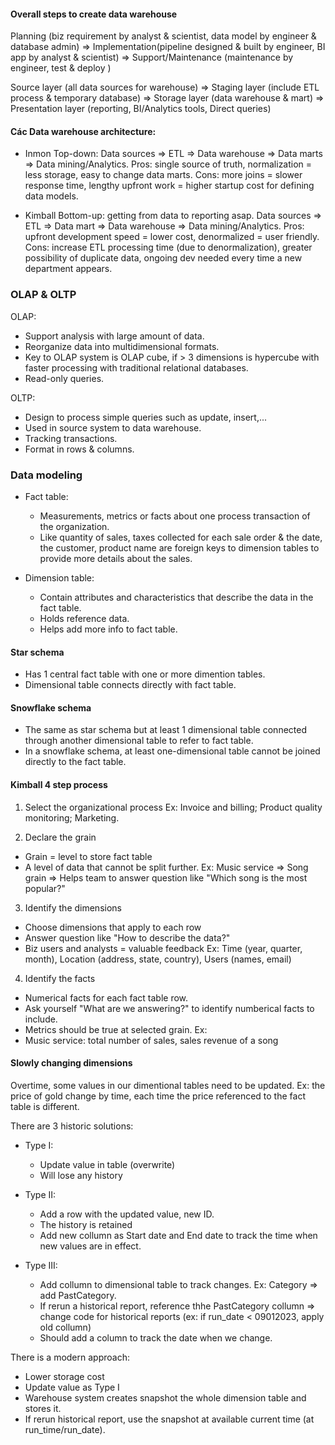 
#### Overall steps to create data warehouse 
Planning (biz requirement by analyst & scientist, data model by engineer & database admin) =>  Implementation(pipeline designed & built by engineer, BI app by analyst & scientist) => Support/Maintenance (maintenance by engineer, test & deploy )


Source layer (all data sources for warehouse) => Staging layer (include ETL process & temporary database) => Storage layer (data warehouse & mart) => Presentation layer (reporting, BI/Analytics tools, Direct queries)


#### Các Data warehouse architecture:
- Inmon Top-down:
Data sources => ETL => Data warehouse => Data marts => Data mining/Analytics.
Pros: single source of truth, normalization = less storage, easy to change data marts.
Cons: more joins = slower response time, lengthy upfront work = higher startup cost for defining data models.


- Kimball Bottom-up: getting from data to reporting asap.
Data sources => ETL => Data mart => Data warehouse => Data mining/Analytics.
Pros: upfront development speed = lower cost, denormalized = user friendly.
Cons: increase ETL processing time (due to denormalization), greater possibility of duplicate data, ongoing dev needed every time a new department appears.



### OLAP & OLTP

OLAP: 
- Support analysis with large amount of data.
- Reorganize data into multidimensional formats.
- Key to OLAP system is OLAP cube, if > 3 dimensions is hypercube with faster processing with traditional relational databases.
- Read-only queries.

OLTP:
- Design to process simple queries such as update, insert,...
- Used in source system to data warehouse.
- Tracking transactions.
- Format in rows & columns.


### Data modeling

* Fact table: 
	- Measurements, metrics or facts about one process transaction of the organization. 
	- Like quantity of sales, taxes collected for each sale order & the date, the customer, product name are foreign keys to dimension tables to provide more details about the sales.

* Dimension table: 
	- Contain attributes and characteristics that describe the data in the fact table.
	- Holds reference data.
	- Helps add more info to fact table.
	
#### Star schema

- Has 1 central fact table with one or more dimention tables.
- Dimensional table connects directly with fact table.

#### Snowflake schema

- The same as star schema but at least 1 dimensional table connected through another dimensional table to refer to fact table.
- In a snowflake schema, at least one-dimensional table cannot be joined directly to the fact table.

	

#### Kimball 4 step process


1) Select the organizational process
Ex: Invoice and billing; Product quality monitoring; Marketing.

2) Declare the grain
- Grain = level to store fact table
- A level of data that cannot be split further.
Ex: Music service => Song grain
=> Helps team to answer question like "Which song is the most popular?"

3) Identify the dimensions
- Choose dimensions that apply to each row
- Answer question like "How to describe the data?"
- Biz users and analysts = valuable feedback
Ex: Time (year, quarter, month), Location (address, state, country), Users (names, email)

4) Identify the facts
- Numerical facts for each fact table row.
- Ask yourself "What are we answering?" to identify numberical facts to include.
- Metrics should be true at selected grain.
Ex:
- Music service: total number of sales, sales revenue of a song



#### Slowly changing dimensions

Overtime, some values in our dimentional tables need to be updated. Ex: the price of gold change by time, each time the price referenced to the fact table is different.

There are 3 historic solutions:

- Type I: 
	- Update value in table (overwrite)
	- Will lose any history
	
- Type II:
	- Add a row with the updated value, new ID.
	- The history is retained
	- Add new collumn as Start date and End date to track the time when new values are in effect.
	
- Type III:
	- Add collumn to dimensional table to track changes. Ex: Category => add PastCategory.
	- If rerun a historical report, reference thhe PastCategory collumn => change code for historical reports (ex: if run_date < 09012023, apply old collumn)
	- Should add a column to track the date when we change.
	
There is a modern approach:
- Lower storage cost
- Update value as Type I
- Warehouse system creates snapshot the whole dimension table and stores it.	
- If rerun historical report, use the snapshot at available current time (at run_time/run_date).

	

